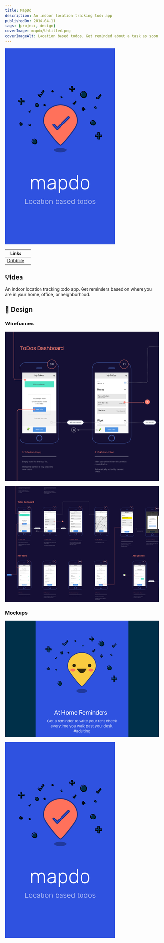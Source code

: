 ```yaml
---
title: MapDo
description: An indoor location tracking todo app
publishedOn: 2016-04-11
tags: [project, design]
coverImage: mapdo/Untitled.png
coverImageAlt: Location based todos. Get reminded about a task as soon as you enter a room.
---
```


![Untitled](mapdo/Untitled.png)

| Links | |
| ------ | ------- |
| [Dribbble](https://dribbble.com/thalida/collections/770096-mapdo) | |


## 💡Idea

An indoor location tracking todo app. Get reminders based on where you are in your home, office, or neighborhood.


## 🎨 Design


### Wireframes

![Screen Shot 2022-02-19 at 21.08.37.png](mapdo/Screen_Shot_2022-02-19_at_21.08.37.png)

![Dribbble HD.png](mapdo/Dribbble_HD.png)


### Mockups

![Dribbble HD2.png](mapdo/Dribbble_HD2.png)

![Loading.png](mapdo/Loading.png)
